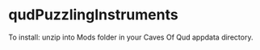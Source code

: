 # qudPuzzlingInstruments
To install: unzip into Mods folder in your Caves Of Qud appdata directory.
